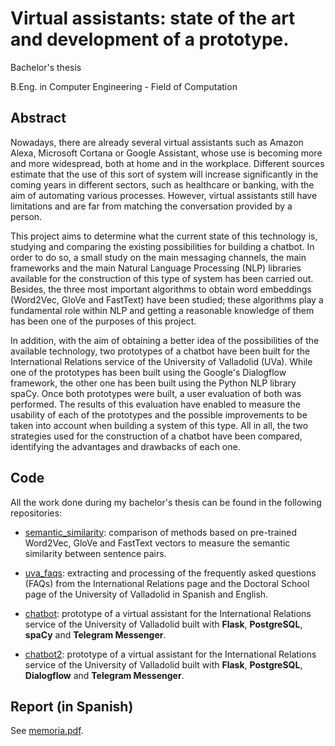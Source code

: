 # Virtual assistants: state of the art and development of a prototype.
Bachelor's thesis

B.Eng. in Computer Engineering - Field of Computation 


## Abstract 
Nowadays, there are already several virtual assistants such as Amazon Alexa, Microsoft Cortana or Google Assistant, whose use is becoming more and more widespread, both at home and in the workplace. Different sources estimate that the use of this sort of system will increase significantly in the coming years in different sectors, such as healthcare or banking, with the aim of automating various processes. However, virtual assistants still have limitations and are far from matching the conversation provided by a person. 


This project aims to determine what the current state of this technology is, studying and comparing the existing possibilities for building a chatbot. In order to do so, a small study on the main messaging channels, the main frameworks and the main Natural Language Processing (NLP) libraries available for the construction of this type of system has been carried out. Besides, the three most important algorithms to obtain word embeddings (Word2Vec, GloVe and FastText) have been studied; these algorithms play a fundamental role within NLP and getting a reasonable knowledge of them has been one of the purposes of this project.



In addition, with the aim of obtaining a better idea of the possibilities of the available technology, two prototypes of a chatbot have been built for the International Relations service of the University of Valladolid (UVa). While one of the prototypes has been built using the Google's Dialogflow framework, the other one has been built using the Python NLP library spaCy. Once both prototypes were built, a user evaluation of both was performed. The results of this evaluation have enabled to measure the usability of each of the prototypes and the possible improvements to be taken into account when building a system of this type. All in all, the two strategies used for the construction of a chatbot have been compared, identifying the advantages and drawbacks of each one.


## Code 
All the work done during my bachelor's thesis can be found in the following repositories:

- [semantic_similarity](https://www.github.com/pabvald/semantic_similarity): comparison of methods based on pre-trained Word2Vec, GloVe and FastText vectors to measure the semantic similarity between sentence pairs.

- [uva_faqs](https://www.github.com/pabvald/uva_faqs): extracting and processing of the frequently asked questions (FAQs) from the International Relations page and the Doctoral School page of the University of Valladolid in Spanish and English.
- [chatbot](https://www.github.com/pabvald/chatbot): prototype of a virtual assistant for the International Relations service of the University of Valladolid built with **Flask**, **PostgreSQL**, **spaCy** and **Telegram Messenger**.
- [chatbot2](https://www.github.com/pabvald/chatbot2): prototype of a virtual assistant for the International Relations service of the University of Valladolid built with **Flask**, **PostgreSQL**, **Dialogflow** and **Telegram Messenger**.


## Report (in Spanish) 
See [memoria.pdf](memoria.pdf). 
